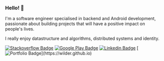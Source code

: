 ### Hello! 👋

I'm a software engineer specialised in backend and Android development, passionate about building projects that will have a positive impact on people's lives.

I really enjoy datastructure and algorithms, distributed systems and identity.

[![Stackoverflow Badge](https://img.shields.io/badge/-StackOverflow-black?logo=StackOverflow&link=https://stackoverflow.com/users/4872155/wilder-pereira)](https://stackoverflow.com/users/4872155/wilder-pereira)
[![Google Play Badge](https://img.shields.io/badge/-My%20Apps-black?logo=Android&logoColor=green&link=https://play.google.com/store/apps/developer?id=Wilder+Pereira)](https://play.google.com/store/apps/developer?id=Wilder+Pereira)
[![Linkedin Badge](https://img.shields.io/badge/-LinkedIn-black?logo=Linkedin&logoColor=blue&link=https://www.linkedin.com/in/wilderpereira)](https://www.linkedin.com/in/wilderpereira)
[![Portfolio Badge](https://img.shields.io/badge/-Portfolio-black?)](https://wilder.github.io)

